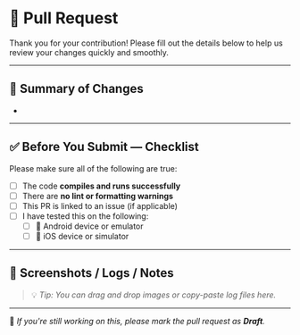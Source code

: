 # 🚀 Pull Request

Thank you for your contribution! Please fill out the details below to help us review your changes quickly and smoothly.

---

## 📌 Summary of Changes
<!-- What did you change or add? Keep it short and clear -->
- 

---

## ✅ Before You Submit — Checklist

Please make sure all of the following are true:

- [ ] The code **compiles and runs successfully**
- [ ] There are **no lint or formatting warnings**
- [ ] This PR is linked to an issue (if applicable)
- [ ] I have tested this on the following:
  - [ ] 📱 Android device or emulator
  - [ ] 🍎 iOS device or simulator

---

## 🧪 Screenshots / Logs / Notes

<!-- Add anything useful here: screenshots, screen recordings, logs, or extra notes -->

> 💡 _Tip: You can drag and drop images or copy-paste log files here._

---

🔄 _If you're still working on this, please mark the pull request as **Draft**._
